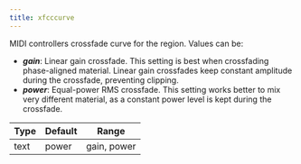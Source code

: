 ```yaml
---
title: xfcccurve
---
```

MIDI controllers crossfade curve for the region. Values can be:

- ***gain***: Linear gain crossfade. This setting is best when crossfading
            phase-aligned material. Linear gain crossfades keep constant
            amplitude during the crossfade, preventing clipping.
- ***power***: Equal-power RMS crossfade. This setting works better to mix very
            different material, as a constant power level
            is kept during the crossfade.

| Type | Default | Range       |
| ---  | ---     | ---         |
| text | power   | gain, power |
